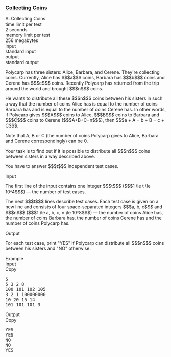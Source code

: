 <h3><a href="https://codeforces.com/contest/1294/problem/A" target="_blank" rel="noopener noreferrer">Collecting Coins</a></h3>

<div class="header"><div class="title">A. Collecting Coins</div><div class="time-limit"><div class="property-title">time limit per test</div>2 seconds</div><div class="memory-limit"><div class="property-title">memory limit per test</div>256 megabytes</div><div class="input-file input-standard"><div class="property-title">input</div>standard input</div><div class="output-file output-standard"><div class="property-title">output</div>standard output</div></div><div><p>Polycarp has three sisters: Alice, Barbara, and Cerene. They're collecting coins. Currently, Alice has $$$a$$$ coins, Barbara has $$$b$$$ coins and Cerene has $$$c$$$ coins. Recently Polycarp has returned from the trip around the world and brought $$$n$$$ coins.</p><p>He wants to distribute <span class="tex-font-style-bf">all</span> these $$$n$$$ coins between his sisters in such a way that the number of coins Alice has is equal to the number of coins Barbara has and is equal to the number of coins Cerene has. In other words, if Polycarp gives $$$A$$$ coins to Alice, $$$B$$$ coins to Barbara and $$$C$$$ coins to Cerene ($$$A+B+C=n$$$), then $$$a + A = b + B = c + C$$$.</p><p><span class="tex-font-style-bf">Note</span> that A, B or C (the number of coins Polycarp gives to Alice, Barbara and Cerene correspondingly) can be 0.</p><p>Your task is to find out if it is possible to distribute <span class="tex-font-style-bf">all</span> $$$n$$$ coins between sisters in a way described above.</p><p>You have to answer $$$t$$$ independent test cases.</p></div><div class="input-specification"><div class="section-title">Input</div><p>The first line of the input contains one integer $$$t$$$ ($$$1 \le t \le 10^4$$$) — the number of test cases.</p><p>The next $$$t$$$ lines describe test cases. Each test case is given on a new line and consists of four space-separated integers $$$a, b, c$$$ and $$$n$$$ ($$$1 \le a, b, c, n \le 10^8$$$) — the number of coins Alice has, the number of coins Barbara has, the number of coins Cerene has and the number of coins Polycarp has.</p></div><div class="output-specification"><div class="section-title">Output</div><p>For each test case, print "<span class="tex-font-style-tt">YES</span>" if Polycarp can distribute <span class="tex-font-style-bf">all</span> $$$n$$$ coins between his sisters and "<span class="tex-font-style-tt">NO</span>" otherwise.</p></div><div class="sample-tests"><div class="section-title">Example</div><div class="sample-test"><div class="input"><div class="title">Input<div title="Copy" data-clipboard-target="#id004444562517121551" id="id007573351000787493" class="input-output-copier">Copy</div></div><pre id="id004444562517121551">5
5 3 2 8
100 101 102 105
3 2 1 100000000
10 20 15 14
101 101 101 3
</pre></div><div class="output"><div class="title">Output<div title="Copy" data-clipboard-target="#id0037248312657904115" id="id00890642938543983" class="input-output-copier">Copy</div></div><pre id="id0037248312657904115">YES
YES
NO
NO
YES
</pre></div></div></div>